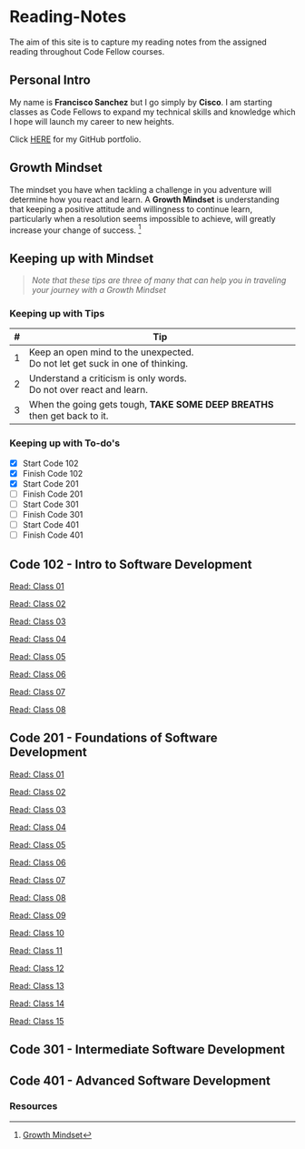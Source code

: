 # Reading-Notes

The aim of this site is to capture my reading notes from the assigned reading throughout Code Fellow courses.

## Personal Intro

My name is **Francisco Sanchez** but I go simply by **Cisco**. I am starting classes as Code Fellows to expand my technical skills and knowledge which I hope will launch my career to new heights.

Click [HERE](https://github.com/c0d3cisco/) for my GitHub portfolio.

## Growth Mindset

The mindset you have when tackling a challenge in you adventure will determine how you react and learn. A **Growth Mindset** is understanding that keeping a positive attitude and willingness to continue learn, particularly when a resolution seems impossible to achieve, will greatly increase your change of success. [^1]

## Keeping up with Mindset

> *Note that these tips are three of many that can help you in traveling your journey with a Growth Mindset*  

### Keeping up with Tips

| # | Tip |
| ------ | ------ |
| 1 | Keep an open mind to the unexpected. </br> Do not let get suck in one of thinking. |
| 2 | Understand a criticism is only words. </br>  Do not over react and learn. |
| 3 | When the going gets tough, **TAKE SOME DEEP BREATHS** then get back to it. |

### Keeping up with To-do's

+ [x] Start Code 102
+ [x] Finish Code 102
+ [x] Start Code 201
+ [ ] Finish Code 201
+ [ ] Start Code 301
+ [ ] Finish Code 301
+ [ ] Start Code 401
+ [ ] Finish Code 401

## **Code 102** - Intro to Software Development

[Read: Class 01](/code-102/code102_day1.md)

[Read: Class 02](/code-102/coder-computer.md)

[Read: Class 03](/code-102/reading-3.md)

[Read: Class 04](/code-102/reading-4.md)

[Read: Class 05](/code-102/reading-5.md)

[Read: Class 06](/code-102/reading-6.md)

[Read: Class 07](/code-102/reading-7.md)

[Read: Class 08](/code-102/reading-8.md)

## **Code 201** - Foundations of Software Development

[Read: Class 01](/code-201/class-01.md)

[Read: Class 02](/code-201/reading-2.md)

[Read: Class 03](/code-201/reading-3.md)

[Read: Class 04](/code-201/reading-4.md)

[Read: Class 05](/code-201reading-5.md)

[Read: Class 06](/code-201/reading-6.md)

[Read: Class 07](/code-201/reading-7.md)

[Read: Class 08](/code-201/reading-8.md)

[Read: Class 09](/code-201/reading-9.md)

[Read: Class 10](/code-201/reading-10.md)

[Read: Class 11](/code-201/reading-11.md)

[Read: Class 12](/code-201/reading-12.md)

[Read: Class 13](/code-201/reading-13.md)

[Read: Class 14](/code-201/reading-14.md)

[Read: Class 15](/code-201/reading-15.md)

## **Code 301** - Intermediate Software Development

## **Code 401** - Advanced Software Development

### Resources

[^1]: [Growth Mindset](https://www.atlassian.com/blog/inside-atlassian/growth-mindset)

